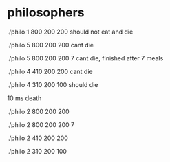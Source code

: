 # philosophers

./philo 1 800 200 200 should not eat and die

./philo 5 800 200 200 cant die

./philo 5 800 200 200 7 cant die, finished after 7 meals

./philo 4 410 200 200 cant die

./philo 4 310 200 100 should die


10 ms death

./philo 2 800 200 200

./philo 2 800 200 200 7

./philo 2 410 200 200

./philo 2 310 200 100

